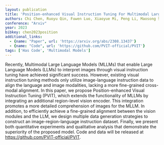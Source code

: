 ```yaml
---
layout: publication
title: 'Position-enhanced Visual Instruction Tuning For Multimodal Large Language Models'
authors: Chi Chen, Ruoyu Qin, Fuwen Luo, Xiaoyue Mi, Peng Li, Maosong Sun, Yang Liu
conference: "Arxiv"
year: 2023
bibkey: chen2023position
additional_links:
  - {name: "Paper", url: 'https://arxiv.org/abs/2308.13437'}
  - {name: "Code", url: 'https://github.com/PVIT-official/PVIT'}
tags: ['Has Code', 'Multimodal Models']
---
```

Recently, Multimodal Large Language Models (MLLMs) that enable Large Language
Models (LLMs) to interpret images through visual instruction tuning have
achieved significant success. However, existing visual instruction tuning
methods only utilize image-language instruction data to align the language and
image modalities, lacking a more fine-grained cross-modal alignment. In this
paper, we propose Position-enhanced Visual Instruction Tuning (PVIT), which
extends the functionality of MLLMs by integrating an additional region-level
vision encoder. This integration promotes a more detailed comprehension of
images for the MLLM. In addition, to efficiently achieve a fine-grained
alignment between the vision modules and the LLM, we design multiple data
generation strategies to construct an image-region-language instruction
dataset. Finally, we present both quantitative experiments and qualitative
analysis that demonstrate the superiority of the proposed model. Code and data
will be released at https://github.com/PVIT-official/PVIT.
